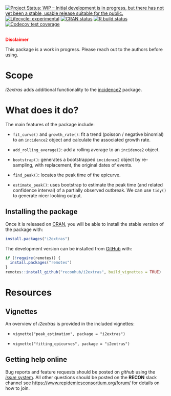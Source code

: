 
<!-- badges: start -->

[![Project Status: WIP – Initial development is in progress, but there
has not yet been a stable, usable release suitable for the
public.](https://www.repostatus.org/badges/latest/wip.svg)](https://www.repostatus.org/#wip)
[![Lifecycle:
experimental](https://img.shields.io/badge/lifecycle-experimental-orange.svg)](https://www.tidyverse.org/lifecycle/#experimental)
[![CRAN
status](https://www.r-pkg.org/badges/version/incidence2)](https://CRAN.R-project.org/package=i2extras)
[![R build
status](https://github.com/reconhub/i2extras/workflows/R-CMD-check/badge.svg)](https://github.com/reconhub/i2extras/actions)
[![Codecov test
coverage](https://codecov.io/gh/reconhub/i2extras/branch/master/graph/badge.svg)](https://codecov.io/gh/reconhub/i2extras?branch=master)
<!-- badges: end -->

<br> **<span style="color: red;">Disclaimer</span>**

This package is a work in progress. Please reach out to the authors
before using.

# Scope

*i2extras* adds additional functionality to the
[incidence2](https://github.com/reconhub/incidence2) package.

# What does it do?

The main features of the package include:

  - `fit_curve()` and `growth_rate()`: fit a trend (poisson / negative
    binomial) to an `incidence2` object and calculate the associated
    growth rate.

  - `add_rolling_average()`: add a rolling average to an `incidence2`
    object.

  - `bootstrap()`: generates a bootstrapped `incidence2` object by
    re-sampling, with replacement, the original dates of events.

  - `find_peak()`: locates the peak time of the epicurve.

  - `estimate_peak()`: uses bootstrap to estimate the peak time (and
    related confidence interval) of a partially observed outbreak. We
    can use `tidy()` to generate nicer looking output.

## Installing the package

Once it is released on [CRAN](https://CRAN.R-project.org), you will be
able to install the stable version of the package with:

``` r
install.packages("i2extras")
```

The development version can be installed from
[GitHub](https://github.com/) with:

``` r
if (!require(remotes)) {
  install.packages("remotes")
}
remotes::install_github("reconhub/i2extras", build_vignettes = TRUE)
```

# Resources

## Vignettes

An overview of *i2extras* is provided in the included vignettes:

  - `vignette("peak_estimation", package = "i2extras")`

  - `vignette("fitting_epicurves", package = "i2extras")`

## Getting help online

Bug reports and feature requests should be posted on *github* using the
[*issue* system](https://github.com/reconhub/i2extras/issues). All other
questions should be posted on the **RECON** slack channel see
<https://www.repidemicsconsortium.org/forum/> for details on how to
join.
